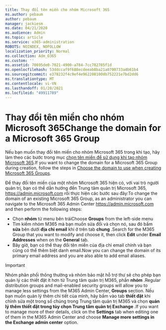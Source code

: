 ```yaml
---
title: Thay đổi tên miền cho nhóm Microsoft 365
ms.author: pebaum
author: pebaum
manager: jackiesm
ms.date: 04/21/2020
ms.audience: Admin
ms.topic: article
ms.service: o365-administration
ROBOTS: NOINDEX, NOFOLLOW
localization_priority: Normal
ms.collection: Adm_O365
ms.custom: ''
ms.assetid: 78695de0-7021-4900-a784-7cc782785f1d
ms.openlocfilehash: 53ddccaf9f688ecdeeab8ba21a0700733a4b61b4
ms.sourcegitcommit: e378232f4c9ef4e962208100db752221e7bd2dd6
ms.translationtype: MT
ms.contentlocale: vi-VN
ms.lasthandoff: 01/20/2021
ms.locfileid: "49911789"
---
```

# <a name="change-the-domain-for-a-microsoft-365-group"></a><span data-ttu-id="7b495-102">Thay đổi tên miền cho nhóm Microsoft 365</span><span class="sxs-lookup"><span data-stu-id="7b495-102">Change the domain for a Microsoft 365 Group</span></span>

<span data-ttu-id="7b495-103">Nếu bạn muốn thay đổi tên miền cho nhóm Microsoft 365 trong khi tạo, hãy làm theo các bước trong mục [chọn tên miền để sử dụng khi tạo nhóm Microsoft 365](https://docs.microsoft.com/microsoft-365/admin/create-groups/choose-domain-to-create-groups).</span><span class="sxs-lookup"><span data-stu-id="7b495-103">If you want to change the domain for a Microsoft 365 Group during creation, follow the steps in [Choose the domain to use when creating Microsoft 365 Groups](https://docs.microsoft.com/microsoft-365/admin/create-groups/choose-domain-to-create-groups).</span></span>

<span data-ttu-id="7b495-104">Để thay đổi tên miền của một nhóm Microsoft 365 hiện có, với vai trò người quản trị, bạn có thể dẫn hướng đến Trung tâm quản trị Microsoft 365, https://admin.microsoft.com rồi thực hiện các bước sau đây:</span><span class="sxs-lookup"><span data-stu-id="7b495-104">To change the domain of an existing Microsoft 365 Group, as an administrator you can navigate to the Microsoft 365 Admin Center https://admin.microsoft.com and then perform the following steps:</span></span>

- <span data-ttu-id="7b495-105">Chọn **nhóm** từ menu bên trái</span><span class="sxs-lookup"><span data-stu-id="7b495-105">Choose **Groups** from the left-side menu</span></span>
- <span data-ttu-id="7b495-106">Tìm kiếm nhóm M365 mà bạn muốn sửa đổi và chọn nó, sau đó bấm **sửa** bên dưới **địa chỉ email** khi ở trên tab **chung** .</span><span class="sxs-lookup"><span data-stu-id="7b495-106">Search for the M365 Group that you want to modify and choose it, then click **Edit** under **Email Addresses** when on the **General** tab.</span></span>
- <span data-ttu-id="7b495-107">Bây giờ, bạn có thể thay đổi tên miền của địa chỉ email chính và bạn cũng có thể thêm biệt danh email.</span><span class="sxs-lookup"><span data-stu-id="7b495-107">Now you can change the domain of its primary email address and you are also able to add email aliases.</span></span>

> [!IMPORTANT]
> <span data-ttu-id="7b495-108">Nhóm phân phối thông thường và nhóm bảo mật hỗ trợ thư sẽ cho phép bạn quản lý các thiết đặt ít hơn từ Trung tâm quản trị M365, phần **nhóm** .</span><span class="sxs-lookup"><span data-stu-id="7b495-108">Regular distribution groups and mail-enabled security groups will allow you to manage less settings from the M365 Admin Center, **Groups** section.</span></span> <span data-ttu-id="7b495-109">Nếu bạn muốn quản lý thêm chi tiết của mình, hãy bấm vào tab **thiết đặt** khi chỉnh sửa một trong số chúng trong Trung tâm quản trị M365 và chọn **quản lý thêm thiết đặt trong tùy chọn Trung tâm quản trị Exchange** .</span><span class="sxs-lookup"><span data-stu-id="7b495-109">If you want to manage more of their details, click on the **Settings** tab when editing one of them in the M365 Admin Center and choose **Manage more settings in the Exchange admin center** option.</span></span>